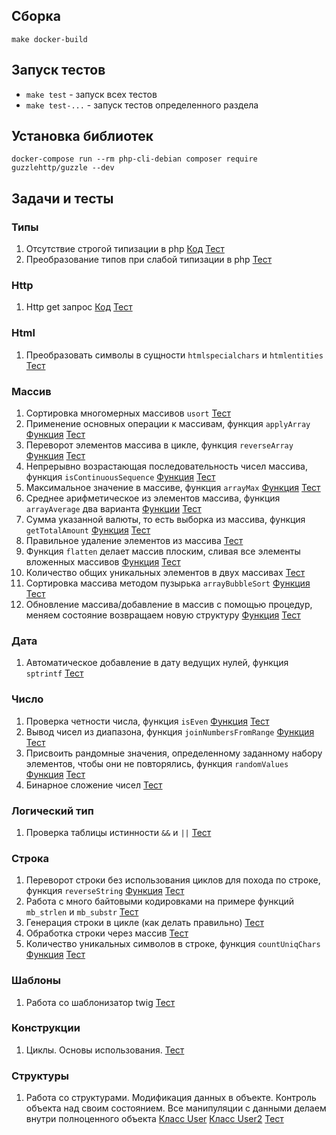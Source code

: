 
## Сборка

`make docker-build`

## Запуск тестов

- `make test` - запуск всех тестов
- `make test-...` - запуск тестов определенного раздела

## Установка библиотек

`docker-compose run --rm php-cli-debian composer require guzzlehttp/guzzle --dev`

## Задачи и тесты

### Типы

1. Отсутствие строгой типизации в php [Код](src/Tasks/Types/NotStrictTypes.php) [Тест](tests/Tasks/Types/NotStrictTypesTest.php)
2. Преобразование типов при слабой типизации в php [Тест](tests/Tasks/Types/TypeConversionTest.php)

### Http

1. Http get запрос [Код](src/Tasks/Http/GetRequest.php) [Тест](tests/Tasks/Http/GetRequestTest.php)

### Html

1. Преобразовать символы в сущности `htmlspecialchars` и `htmlentities` [Тест](tests/Tasks/Html/SymbolsInEssenceTest.php)

### Массив

1. Сортировка многомерных массивов `usort` [Тест](tests/Tasks/Array/SortMultiArrayTest.php)
2. Применение основных операции к массивам, функция `applyArray` [Функция](src/Tasks/Types/Array/applyArray.php) [Тест](tests/Tasks/Array/ApplyArrayTest.php)
3. Переворот элементов массива в цикле, функция `reverseArray` [Функция](src/Tasks/Types/Array/reverseArray.php) [Тест](tests/Tasks/Array/ReverseArrayTest.php)
4. Непрерывно возрастающая последовательность чисел массива, функция `isContinuousSequence` [Функция](src/Tasks/Types/Array/isContinuousSequence.php) [Тест](tests/Tasks/Array/isContinuousSequenceTest.php)
5. Максимальное значение в массиве, функция `arrayMax` [Функция](src/Tasks/Types/Array/arrayMax.php) [Тест](tests/Tasks/Array/ArrayMaxTest.php)
6. Среднее арифметическое из элементов массива, функция `arrayAverage` два варианта [Функции](src/Tasks/Types/Array/arrayAverage.php) [Тест](tests/Tasks/Array/ArrayAverageTest.php)
7. Сумма указанной валюты, то есть выборка из массива, функция `getTotalAmount` [Функция](src/Tasks/Types/Array/getTotalAmount.php) [Тест](tests/Tasks/Array/GetTotalAmountTest.php)
8. Правильное удаление элементов из массива [Тест](tests/Tasks/Array/RemoveTest.php)
9. Функция `flatten` делает массив плоским, сливая все элементы вложенных массивов [Функция](src/Tasks/Types/Array/flatten.php) [Тест](tests/Tasks/Array/FlattenTest.php)
10. Количество общих уникальных элементов в двух массивах [Тест](tests/Tasks/Array/UniqueElementsTest.php)
11. Сортировка массива методом пузырька `arrayBubbleSort` [Функция](src/Tasks/Types/Array/arrayBubbleSort.php) [Тест](tests/Tasks/Array/ArrayBubbleSortTest.php)
12. Обновление массива/добавление в массив с помощью процедур, меняем состояние возвращаем новую структуру [Функция](src/Tasks/Types/Array/addEmail.php) [Тест](tests/Tasks/Array/ChangeEmailInArrayTest.php)

### Дата

1. Автоматическое добавление в дату ведущих нулей, функция `sptrintf` [Тест](tests/Tasks/Date/ZeroDateTest.php)

### Число

1. Проверка четности числа, функция `isEven` [Функция](src/Tasks/Types/Integer/isEven.php) [Тест](tests/Tasks/Integer/IsEvenTest.php) 
2. Вывод чисел из диапазона, функция `joinNumbersFromRange` [Функция](src/Tasks/Types/Integer/joinNumbersFromRange.php) [Тест](tests/Tasks/Integer/JoinNumbersFromRangeTest.php)
3. Присвоить рандомные значения, определенному заданному набору элементов, чтобы они не повторялись, функция `randomValues` [Функция](src/Tasks/Types/Integer/randomValues.php) [Тест](tests/Tasks/Integer/RandomValuesTest.php)
4. Бинарное сложение чисел [Тест](tests/Tasks/Integer/BinarySumTest.php)

### Логический тип

1. Проверка таблицы истинности `&&` и `||` [Тест](/tests/Tasks/Bool/TruthTableTest.php)

### Строка

1. Переворот строки без использования циклов для похода по строке, функция `reverseString` [Функция](src/Tasks/Types/String/reverseString.php) [Тест](tests/Tasks/String/ReverseStringTest.php)
2. Работа с много байтовыми кодировками на примере функций `mb_strlen` и `mb_substr` [Тест](tests/Tasks/String/EncodingTest.php)
3. Генерация строки в цикле (как делать правильно) [Тест](tests/Tasks/String/GenerateStringInCircleTest.php)
4. Обработка строки через массив [Тест](tests/Tasks/String/ProcessingStringTest.php)
5. Количество уникальных символов в строке, функция `countUniqChars` [Функция](src/Tasks/Types/String/countUniqChars.php) [Тест](tests/Tasks/String/CountUniqCharsTest.php)

### Шаблоны

1. Работа со шаблонизатор twig [Тест](tests/Tasks/Templates/TwigExampleTest.php)

### Конструкции

1. Циклы. Основы использования. [Тест](tests/Tasks/Construction/CycleTest.php)

### Структуры

1. Работа со структурами. Модификация данных в объекте. Контроль объекта над своим состоянием. Все манипуляции с данными делаем внутри полноценного объекта [Класс User](src/Tasks/Structures/User.php) [Класс User2](src/Tasks/Structures/User2.php) [Тест](tests/Tasks/Structures/AddEmailTest.php)

